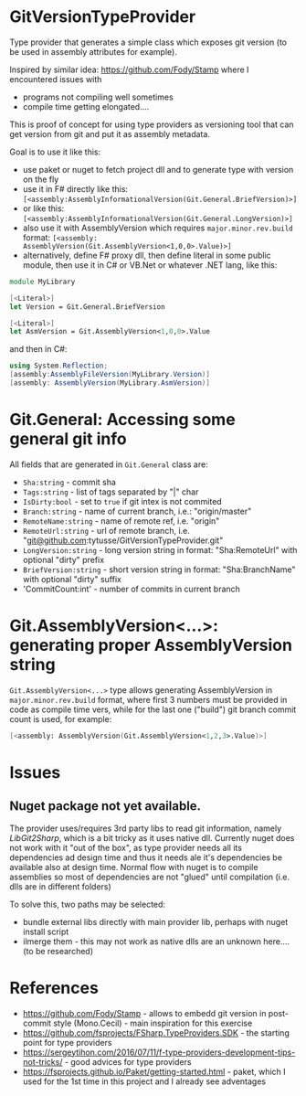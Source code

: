 # GitVersionTypeProvider
Type provider that generates a simple class which exposes git version (to be used in assembly attributes for example).

Inspired by similar idea: https://github.com/Fody/Stamp where I encountered issues with 

- programs not compiling well sometimes
- compile time getting elongated....

This is proof of concept for using type providers as versioning tool that can get version from git and put it as assembly metadata.

Goal is to use it like this:

- use paket or nuget to fetch project dll and to generate type with version on the fly
- use it in F# directly like this: `[<assembly:AssemblyInformationalVersion(Git.General.BriefVersion)>]`
- or like this: `[<assembly:AssemblyInformationalVersion(Git.General.LongVersion)>]`
- also use it with AssemblyVersion which requires `major.minor.rev.build` format: `[<assembly: AssemblyVersion(Git.AssemblyVersion<1,0,0>.Value)>]`
- alternatively, define F# proxy dll, then define literal in some public module, then use it in C# or VB.Net or whatever .NET lang, like this:

```FSharp
module MyLibrary

[<Literal>]
let Version = Git.General.BriefVersion

[<Literal>]
let AsmVersion = Git.AssemblyVersion<1,0,0>.Value
```

and then in C#:

```csharp
using System.Reflection;
[assembly:AssemblyFileVersion(MyLibrary.Version)]
[assembly: AssemblyVersion(MyLibrary.AsmVersion)]
```

# Git.General: Accessing some general git info
All fields that are generated in `Git.General` class are:
- `Sha:string` - commit sha
- `Tags:string` - list of tags separated by "|" char
- `IsDirty:bool` - set to `true` if git intex is not commited
- `Branch:string` - name of current branch, i.e.: "origin/master"
- `RemoteName:string` - name of remote ref, i.e. "origin"
- `RemoteUrl:string` - url of remote branch, i.e. "git@github.com:tytusse/GitVersionTypeProvider.git"
- `LongVersion:string` - long version string in format: "Sha:RemoteUrl" with optional "dirty" prefix
- `BriefVersion:string` - short version string in format: "Sha:BranchName"  with optional "dirty" suffix
- 'CommitCount:int' - number of commits in current branch

# Git.AssemblyVersion<...>: generating proper AssemblyVersion string
`Git.AssemblyVersion<...>` type allows generating AssemblyVersion in `major.minor.rev.build` format, where first 3 numbers must be provided in code as compile time vers, while for the last one ("build") git branch commit count is used, for example:

```FSharp
[<assembly: AssemblyVersion(Git.AssemblyVersion<1,2,3>.Value)>]
```

# Issues
## Nuget package not yet available.
The provider uses/requires 3rd party libs to read git information, namely *LibGit2Sharp*, which is a bit tricky as it uses native dll.  Currently nuget does not work with it "out of the box", as type provider needs all its dependencies ad design time and thus it needs ale it's dependencies be available also at design time. Normal flow with nuget is to compile assemblies so most of dependencies are not  "glued" until compilation (i.e. dlls are in different folders)

To solve this, two paths may be selected:
- bundle external libs directly with main provider lib, perhaps with nuget install script
- ilmerge them - this may not work as native dlls are an unknown here.... (to be researched)

# References
- https://github.com/Fody/Stamp - allows to embedd git version in post-commit style (Mono.Cecil) - main inspiration for this exercise
- https://github.com/fsprojects/FSharp.TypeProviders.SDK - the starting point for type providers
- https://sergeytihon.com/2016/07/11/f-type-providers-development-tips-not-tricks/ - good advices for type providers
- https://fsprojects.github.io/Paket/getting-started.html - paket, which I used for the 1st time in this project and I already see adventages
